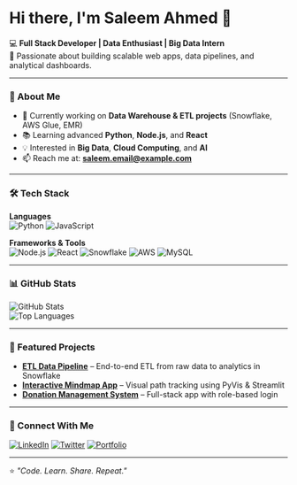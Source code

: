 # Hi there, I'm Saleem Ahmed 👋

💻 **Full Stack Developer | Data Enthusiast | Big Data Intern**  
🚀 Passionate about building scalable web apps, data pipelines, and analytical dashboards.  

---

### 🌟 About Me
- 🎯 Currently working on **Data Warehouse & ETL projects** (Snowflake, AWS Glue, EMR)
- 📚 Learning advanced **Python**, **Node.js**, and **React**
- 💡 Interested in **Big Data**, **Cloud Computing**, and **AI**
- 📫 Reach me at: **[saleem.email@example.com](mailto:saleem.email@example.com)**

---

### 🛠️ Tech Stack

**Languages**  
![Python](https://img.shields.io/badge/-Python-3776AB?logo=python&logoColor=white)
![JavaScript](https://img.shields.io/badge/-JavaScript-F7DF1E?logo=javascript&logoColor=black)

**Frameworks & Tools**  
![Node.js](https://img.shields.io/badge/-Node.js-339933?logo=node.js&logoColor=white)
![React](https://img.shields.io/badge/-React-61DAFB?logo=react&logoColor=black)
![Snowflake](https://img.shields.io/badge/-Snowflake-29B5E8?logo=snowflake&logoColor=white)
![AWS](https://img.shields.io/badge/-AWS-232F3E?logo=amazon-aws&logoColor=white)
![MySQL](https://img.shields.io/badge/-MySQL-4479A1?logo=mysql&logoColor=white)

---

### 📊 GitHub Stats
![GitHub Stats](https://github-readme-stats.vercel.app/api?username=saleemahmed&show_icons=true&theme=tokyonight)  
![Top Languages](https://github-readme-stats.vercel.app/api/top-langs/?username=saleemahmed&layout=compact&theme=tokyonight)

---

### 📌 Featured Projects
- **[ETL Data Pipeline](https://github.com/username/project)** – End-to-end ETL from raw data to analytics in Snowflake  
- **[Interactive Mindmap App](https://github.com/username/project)** – Visual path tracking using PyVis & Streamlit  
- **[Donation Management System](https://github.com/username/project)** – Full-stack app with role-based login

---

### 🤝 Connect With Me
[![LinkedIn](https://img.shields.io/badge/-LinkedIn-blue?logo=linkedin)](https://linkedin.com/in/yourusername)
[![Twitter](https://img.shields.io/badge/-Twitter-1DA1F2?logo=twitter&logoColor=white)](https://twitter.com/yourusername)
[![Portfolio](https://img.shields.io/badge/-Portfolio-000000?logo=react&logoColor=white)](https://yourportfolio.com)

---
⭐️ _"Code. Learn. Share. Repeat."_  
